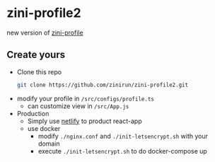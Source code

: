 # zini-profile2

new version of [zini-profile](https://github.com/zinirun/zini-profile)

## Create yours

- Clone this repo
  ```bash
  git clone https://github.com/zinirun/zini-profile2.git
  ```
- modify your profile in `/src/configs/profile.ts`
  - can customize view in `/src/App.js`
- Production
  - Simply use [netlify](https://www.netlify.com/) to product react-app
  - use docker
    - modify `./nginx.conf` and `./init-letsencrypt.sh` with your domain
    - execute `./init-letsencrypt.sh` to do docker-compose up
